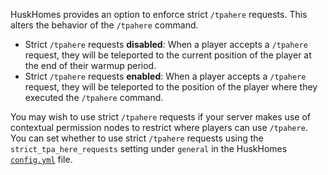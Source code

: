 HuskHomes provides an option to enforce strict `/tpahere` requests. This alters the behavior of the `/tpahere` command.

* Strict `/tpahere` requests **disabled**: When a player accepts a `/tpahere` request, they will be teleported to the current position of the player at the end of their warmup period.
* Strict `/tpahere` requests **enabled**: When a player accepts a `/tpahere` request, they will be teleported to the position of the player where they executed the `/tpahere` command.

You may wish to use strict `/tpahere` requests if your server makes use of contextual permission nodes to restrict where players can use `/tpahere`. You can set whether to use strict `/tpahere` requests using the `strict_tpa_here_requests` setting under `general` in the HuskHomes [`config.yml`](config-files) file.
